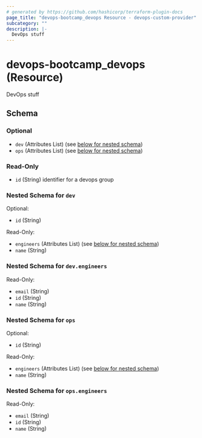 ```yaml
---
# generated by https://github.com/hashicorp/terraform-plugin-docs
page_title: "devops-bootcamp_devops Resource - devops-custom-provider"
subcategory: ""
description: |-
  DevOps stuff
---
```


# devops-bootcamp_devops (Resource)

DevOps stuff



<!-- schema generated by tfplugindocs -->
## Schema

### Optional

- `dev` (Attributes List) (see [below for nested schema](#nestedatt--dev))
- `ops` (Attributes List) (see [below for nested schema](#nestedatt--ops))

### Read-Only

- `id` (String) identifier for a devops group

<a id="nestedatt--dev"></a>
### Nested Schema for `dev`

Optional:

- `id` (String)

Read-Only:

- `engineers` (Attributes List) (see [below for nested schema](#nestedatt--dev--engineers))
- `name` (String)

<a id="nestedatt--dev--engineers"></a>
### Nested Schema for `dev.engineers`

Read-Only:

- `email` (String)
- `id` (String)
- `name` (String)



<a id="nestedatt--ops"></a>
### Nested Schema for `ops`

Optional:

- `id` (String)

Read-Only:

- `engineers` (Attributes List) (see [below for nested schema](#nestedatt--ops--engineers))
- `name` (String)

<a id="nestedatt--ops--engineers"></a>
### Nested Schema for `ops.engineers`

Read-Only:

- `email` (String)
- `id` (String)
- `name` (String)


